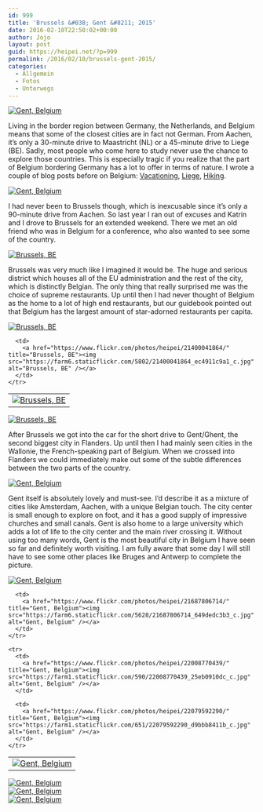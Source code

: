 ```yaml
---
id: 999
title: 'Brussels &#038; Gent &#8211; 2015'
date: 2016-02-10T22:50:02+00:00
author: Jojo
layout: post
guid: https://heipei.net/?p=999
permalink: /2016/02/10/brussels-gent-2015/
categories:
  - Allgemein
  - Fotos
  - Unterwegs
---
```

<div class="img aligncenter">
  <a href="https://www.flickr.com/photos/heipei/22144357636/" title="Gent, Belgium"><img src="https://farm1.staticflickr.com/644/22144357636_08e3cde417_b.jpg" alt="Gent, Belgium" /></a>
</div>

Living in the border region between Germany, the Netherlands, and Belgium means that some of the closest cities are in fact not German. From Aachen, it&#8217;s only a 30-minute drive to Maastricht (NL) or a 45-minute drive to Liege (BE). Sadly, most people who come here to study never use the chance to explore those countries. This is especially tragic if you realize that the part of Belgium bordering Germany has a lot to offer in terms of nature. I wrote a couple of blog posts before on Belgium: [Vacationing](https://heipei.net/2015/05/31/vacationing-in-belgium/), [Liege](https://heipei.net/2011/06/13/luttich-worth-a-visit/), [Hiking](https://heipei.net/2012/12/31/the-photographic-year-2012/).

<div class="img aligncenter">
  <a href="https://www.flickr.com/photos/heipei/22209800132/" title="Gent, Belgium"><img src="https://farm6.staticflickr.com/5775/22209800132_1f079bd1a2_b.jpg" alt="Gent, Belgium" /></a>
</div>

I had never been to Brussels though, which is inexcusable since it&#8217;s only a 90-minute drive from Aachen. So last year I ran out of excuses and Katrin and I drove to Brussels for an extended weekend. There we met an old friend who was in Belgium for a conference, who also wanted to see some of the country.

<div class="img aligncenter">
  <a href="https://www.flickr.com/photos/heipei/22094174585/" title="Brussels, BE"><img src="https://farm1.staticflickr.com/606/22094174585_02fc5ddc31_b.jpg" alt="Brussels, BE" /></a>
</div>

Brussels was very much like I imagined it would be. The huge and serious district which houses all of the EU administration and the rest of the city, which is distinctly Belgian. The only thing that really surprised me was the choice of supreme restaurants. Up until then I had never thought of Belgium as the home to a lot of high end restaurants, but our guidebook pointed out that Belgium has the largest amount of star-adorned restaurants per capita.

<div class="img aligncenter">
  <div>
    <a href="https://www.flickr.com/photos/heipei/21905992550/" title="Brussels, BE"><img src="https://farm6.staticflickr.com/5624/21905992550_20900bee94_b.jpg" alt="Brussels, BE" /></a>
  </div>
  
  <table>
    <tr>
      <td>
        <a href="https://www.flickr.com/photos/heipei/22029463156/" title="Brussels, BE"><img src="https://farm6.staticflickr.com/5723/22029463156_823c43ab1d_c.jpg" alt="Brussels, BE" /></a>
      </td>
      
      <td>
        <a href="https://www.flickr.com/photos/heipei/21400041864/" title="Brussels, BE"><img src="https://farm6.staticflickr.com/5802/21400041864_ec4911c9a1_c.jpg" alt="Brussels, BE" /></a>
      </td>
    </tr>
  </table>
  
  <div>
    <a href="https://www.flickr.com/photos/heipei/21447978023/" title="Brussels, BE"><img src="https://farm1.staticflickr.com/639/21447978023_eb04636de3_b.jpg" alt="Brussels, BE" /></a>
  </div>
</div>

After Brussels we got into the car for the short drive to Gent/Ghent, the second biggest city in Flanders. Up until then I had mainly seen cities in the Wallonie, the French-speaking part of Belgium. When we crossed into Flanders we could immediately make out some of the subtle differences between the two parts of the country.

<div class="img aligncenter">
  <a href="https://www.flickr.com/photos/heipei/22007582920/" title="Gent, Belgium"><img src="https://farm6.staticflickr.com/5686/22007582920_5b389b9a7c_b.jpg" alt="Gent, Belgium" /></a>
</div>

Gent itself is absolutely lovely and must-see. I&#8217;d describe it as a mixture of cities like Amsterdam, Aachen, with a unique Belgian touch. The city center is small enough to explore on foot, and it has a good supply of impressive churches and small canals. Gent is also home to a large university which adds a lot of life to the city center and the main river crossing it. Without using too many words, Gent is the most beautiful city in Belgium I have seen so far and definitely worth visiting. I am fully aware that some day I will still have to see some other places like Bruges and Antwerp to complete the picture.

<div class="img aligncenter">
  <div>
    <a href="https://www.flickr.com/photos/heipei/21574617413/" title="Gent, Belgium"><img src="https://farm1.staticflickr.com/742/21574617413_f85e188432_b.jpg" alt="Gent, Belgium" /></a>
  </div>
  
  <table>
    <tr>
      <td>
        <a href="https://www.flickr.com/photos/heipei/21982722598/" title="Gent, Belgium"><img src="https://farm6.staticflickr.com/5807/21982722598_ff4685912b_c.jpg" alt="Gent, Belgium" /></a>
      </td>
      
      <td>
        <a href="https://www.flickr.com/photos/heipei/21687806714/" title="Gent, Belgium"><img src="https://farm6.staticflickr.com/5628/21687806714_649dedc3b3_c.jpg" alt="Gent, Belgium" /></a>
      </td>
    </tr>
    
    <tr>
      <td>
        <a href="https://www.flickr.com/photos/heipei/22008770439/" title="Gent, Belgium"><img src="https://farm1.staticflickr.com/590/22008770439_25eb0910dc_c.jpg" alt="Gent, Belgium" /></a>
      </td>
      
      <td>
        <a href="https://www.flickr.com/photos/heipei/22079592290/" title="Gent, Belgium"><img src="https://farm1.staticflickr.com/651/22079592290_d9bbb8411b_c.jpg" alt="Gent, Belgium" /></a>
      </td>
    </tr>
  </table>
  
  <div>
    <a href="https://www.flickr.com/photos/heipei/21689493023/" title="Gent, Belgium"><img src="https://farm1.staticflickr.com/758/21689493023_012b24f55a_b.jpg" alt="Gent, Belgium" /></a>
  </div>
  
  <div>
    <a href="https://www.flickr.com/photos/heipei/22254795162/" title="Gent, Belgium"><img src="https://farm1.staticflickr.com/708/22254795162_d5f07036e3_b.jpg" alt="Gent, Belgium" /></a><br /> <a href="https://www.flickr.com/photos/heipei/21982720968/" title="Gent, Belgium"><img src="https://farm6.staticflickr.com/5712/21982720968_2795c5e81c_b.jpg" alt="Gent, Belgium" /></a>
  </div>
</div>